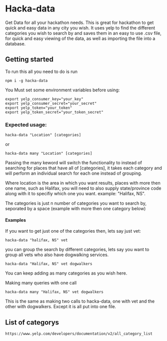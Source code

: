 # Hacka-data
Get Data for all your hackathon needs. This is great for hackathon to get quick and easy data in any city you wish. It uses yelp to find the different categories you wish to search by and saves them in an easy to use .csv file, for quick and easy viewing of the data, as well as importing the file into a database.

## Getting started
To run this all you need to do is run
```
npm i -g hacka-data
```

You Must set some environment variables before using:
```
export yelp_consumer_key="your_key"
export yelp_consumer_secret="your_secret"
export yelp_token="your_token"
export yelp_token_secret="your_token_secret"
```

### Expected usage:
```
hacka-data "Location" [categories]
```
or
```
hacka-data many "Location" [categories]
```
Passing the many keword will switch the functionality to instead of searching for places that have all of [categories], it takes each category and will perform an individual search for each one instead of grouping.

Where location is the area in which you want results, places with more then one name, such as Halifax, you will need to also supply state/province code along with it to specifiy which one you want. example: "Halifax, NS".

The categories is just n number of categories you want to search by, seporated by a space (example with more then one category below)

#### Examples

If you want to get just one of the categories then, lets say just vet:
```
hacka-data "halifax, NS" vet
```

you can group the search by different categories, lets say you want to group all vets who also have dogwalking services.
```
hacka-data "Halifax, NS" vet dogwalkers
```
You can keep adding as many categories as you wish here.

Making many queries with one call
```
hacka-data many "Halifax, NS" vet dogwalkers
```
This is the same as making two calls to hacka-data, one with vet and the other with dogwalkers. Except it is all put into one file.


## List of categorys
```
https://www.yelp.com/developers/documentation/v2/all_category_list
```

